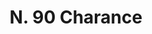 ---
title: "N. 90 Charance"
permalink: "/edition/plant090/"
plant-name: "N. 90"
plant-number: "090"
plant-xml: "/assets/xml/plant090.xml"
plant-img1: "/assets/img/plant090_verso.jpg"
plant-img2: "/assets/img/plant090.jpg"
plant-title: "N. 90 Charance"
plant-wfo-link: "http://www.worldfloraonline.org/taxon/wfo-0000376910"
plant-kew-link: ""
plant-taxon-content: "Momordica Balsamina L."
layout: single-xml
---